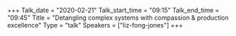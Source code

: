 +++
Talk_date = "2020-02-21"
Talk_start_time = "09:15"
Talk_end_time = "09:45"
Title = "Detangling complex systems with compassion & production excellence"
Type = "talk"
Speakers = ["liz-fong-jones"]
+++
